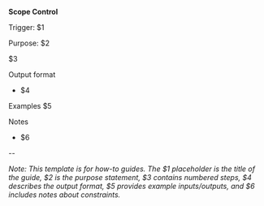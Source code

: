 <!-- $1=Title, $2=Purpose, $3=Steps, $4=Output format, $5=Examples, $6=Notes -->

**Scope Control**

Trigger: $1

Purpose: $2

$3

Output format
- $4

Examples
$5

Notes
- $6

--

*Note: This template is for how-to guides. The $1 placeholder is the title of the guide, $2 is the purpose statement, $3 contains numbered steps, $4 describes the output format, $5 provides example inputs/outputs, and $6 includes notes about constraints.*
